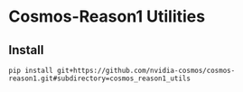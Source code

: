 # Cosmos-Reason1 Utilities

## Install

```shell
pip install git+https://github.com/nvidia-cosmos/cosmos-reason1.git#subdirectory=cosmos_reason1_utils
```
